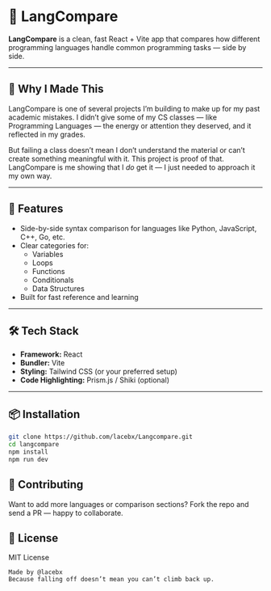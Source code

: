 # 🧠 LangCompare

**LangCompare** is a clean, fast React + Vite app that compares how different programming languages handle common programming tasks — side by side.

---

## 🤔 Why I Made This

LangCompare is one of several projects I’m building to make up for my past academic mistakes. I didn’t give some of my CS classes — like Programming Languages — the energy or attention they deserved, and it reflected in my grades.

But failing a class doesn’t mean I don’t understand the material or can’t create something meaningful with it. This project is proof of that. LangCompare is me showing that I *do* get it — I just needed to approach it my own way.

---

## 🚀 Features

- Side-by-side syntax comparison for languages like Python, JavaScript, C++, Go, etc.
- Clear categories for:
  - Variables
  - Loops
  - Functions
  - Conditionals
  - Data Structures
- Built for fast reference and learning

---

## 🛠 Tech Stack

- **Framework:** React
- **Bundler:** Vite
- **Styling:** Tailwind CSS (or your preferred setup)
- **Code Highlighting:** Prism.js / Shiki (optional)

---

## 📦 Installation

```bash
git clone https://github.com/lacebx/Langcompare.git
cd langcompare
npm install
npm run dev
```

## 🤝 Contributing

Want to add more languages or comparison sections? Fork the repo and send a PR — happy to collaborate.
## 📜 License

MIT License

    Made by @lacebx
    Because falling off doesn’t mean you can’t climb back up.

